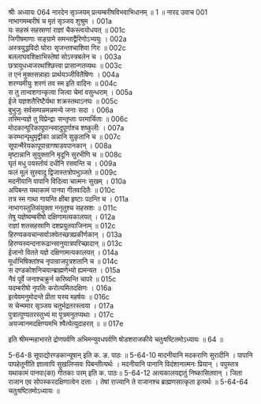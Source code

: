 श्रीः
अध्यायः 064
नारदेन सृञ्जयम् प्रत्यम्बरीषविभवाभिधानम् ॥ 1 ॥
नारद उवाच 	001  
नाभागमम्बरीषं च मृतं सृञ्जय शुश्रुम ।	001a  
यः सहस्रं सहस्राणां राज्ञां चैकस्त्वयोधयत् ॥	001c  
जिगीषमाणाः सङ्ग्रामे समन्ताद्वैरिणोऽभ्ययुः ।	002a  
अस्त्रयुद्धविदो घोराः सृजन्तश्चाशिवा गिरः ॥	002c  
बललाघवशिक्षाभिस्तेषां सोऽस्त्रबलेन च ।	003a  
छत्रायुधध्वजरथांश्छित्त्वा प्रासान्गतव्यथः ॥	003c  
त एनं मुक्तसन्नाहाः प्रार्थयञ्जीवितैषिणः ।	004a  
शरण्यमीयुः शरणं तव स्म इति वादिनः ॥	004c  
स तु तान्वशगान्कृत्वा जित्वा चेमां वसुन्धराम् ।	005a  
ईजे यज्ञशतैरिष्टैर्यथा शक्रस्तथाऽनघः ॥	005c  
बुभुजुः सर्वसम्पन्नमन्नमन्ये जनाः सदा ।	006a  
तस्मिन्यज्ञे तु विप्रेन्द्राः सन्तृप्ताः परमार्चिताः ॥	006c  
मोदकान्पूरिकापूपान्स्वादुपूर्णाश्च शष्कुलीः ।	007a  
करम्भान्पृथुमृद्वीका अन्नानि सुकृतानि च ॥	007c  
सूपान्मैरेयकापूपान्रागषाडवपानकान् ।	008a  
मृष्टान्नानि सुयुक्तानि मृदूनि सुरभीणि च ॥	008c  
घृतं मधु पयस्तोयं दधीनि रसवन्ति च ।	009a  
फलं मूलं सुस्वादु द्विजास्तत्रोपभुञ्जते ॥	009c  
मदनीयानि पापानि विदित्वा चात्मनः सुखम् ।	010a  
अपिबन्त यथाकामं पानपा गीतवादितैः ॥	010c  
तत्र स्म गाथा गायन्ति क्षीबा हृष्टाः पठन्ति च ।	011a  
नाभागस्तुतिसंयुक्ता ननृतुश्च सहस्रशः ॥	011c  
तेषु यज्ञेष्वम्बरीषो दक्षिणामत्यकालयत् ।	012a  
राज्ञां शतसहस्राणि दशप्रयुतयाजिनाम् ॥	012c  
हिरण्यकवचान्सर्वाञ्श्वेतच्छत्रप्रकीर्णकान् ।	013a  
हिरण्यस्यन्दनारूढान्सानुयात्रपरिच्छादान् ॥	013c  
ईजानो वितते यज्ञे दक्षिणामत्यकालयत् ।	014a  
मूर्धाभिषिक्तांश्च नृपान्राजपुत्रशतानि च ॥	014c  
स दण्डकोशनिचयान्ब्राह्मणेभ्यो ह्यमन्यत ।	015a  
नैवं पूर्वे जनाश्चक्रुर्न करिष्यन्ति चापरे ॥	015c  
यदम्बरीषो नृपतिः करोत्यमितदक्षिणः ।	016a  
इत्येवमनुमोदन्ते प्रीता यस्य महर्षयः ॥	016c  
स चेन्ममार सृञ्जय चतुर्भद्रतरस्त्वया ।	017a  
पुत्रात्पुण्यतरस्तुभ्यं मा पुत्रमनुतप्यथाः ।	017c  
अयज्वानमदक्षिण्यमभि श्वैत्येत्युदाहरत् ॥ ॥	017e  

इति श्रीमन्महाभारते द्रोणपर्वणि अभिमन्युवधपर्वणि षोडशराजकीये चतुःषष्टितमोऽध्यायः ॥ 64 ॥

5-64-8 सूपाद्योरण्डकान्यूषान् इति क. ङ. पाठः ॥ 5-64-10 मादनीयानि मदकराणि सुरादीनि । पापानि पापहेतूनीति ज्ञात्वापि सुखलिप्सवः पिबन्तीत्यर्थः । मदनीयानि पानानि विदंशानात्मनः प्रियान् । पपुस्तत्र यथाकामं पानपा(का) गीतकाः परम् इति क. पाठः॥ 5-64-12 अत्यकालयद्दातुं निष्कासितवान् । जिता राजान एव सोपस्करदक्षिणात्वेन दत्ताः । तेषां राज्यानि ते राजानश्च ब्राह्मणसात्कृता इत्यर्थः ॥ 5-64-64 चतुःषष्टितमोऽध्यायः ॥
